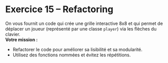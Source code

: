 # Exercice 15 – Refactoring

On vous fournit un code qui crée une grille interactive 8x8 et qui permet de déplacer un joueur (représenté par une classe `player`) via les flèches du clavier.  
**Votre mission :**

- Refactorer le code pour améliorer sa lisibilité et sa modularité.
- Utilisez des fonctions nommées et évitez les répétitions.
